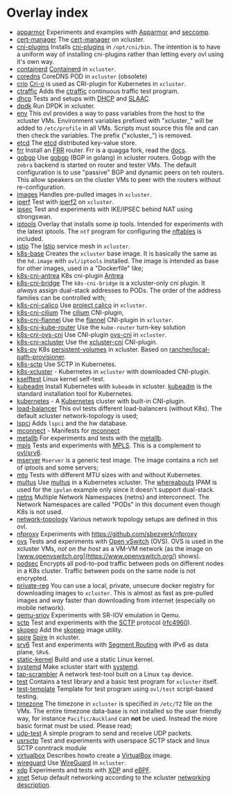 # Overlay index

 * [apparmor](./ovl/apparmor/README.md)  Experiments and examples with [Apparmor](https://apparmor.net/) and [seccomp](https://en.wikipedia.org/wiki/Seccomp). 
 * [cert-manager](./ovl/cert-manager/README.md)  The [cert-manager](https://github.com/jetstack/cert-manager) on xcluster. 
 * [cni-plugins](./ovl/cni-plugins/README.md)  Installs [cni-plugins](https://github.com/containernetworking/plugins) in `/opt/cni/bin`. The intention is to have a uniform way of installing cni-plugins rather than letting every ovl using it's own way. 
 * [containerd](./ovl/containerd/README.md)  [Containerd](https://containerd.io/) in `xcluster`. 
 * [coredns](./ovl/coredns/README.md)  CoreDNS POD in `xcluster` (obsolete) 
 * [crio](./ovl/crio/README.md)  [Cri-o](https://github.com/cri-o/cri-o) is used as CRI-plugin for Kubernetes in `xcluster`. 
 * [ctraffic](./ovl/ctraffic/README.md)  Adds the [ctraffic](https://github.com/Nordix/ctraffic) continuous traffic test program. 
 * [dhcp](./ovl/dhcp/README.md)  Tests and setups with [DHCP](https://en.wikipedia.org/wiki/Dynamic_Host_Configuration_Protocol) and [SLAAC](https://en.wikipedia.org/wiki/IPv6#Stateless_address_autoconfiguration_(SLAAC)). 
 * [dpdk](./ovl/dpdk/README.md)  Run DPDK in xcluster. 
 * [env](./ovl/env/README.md)  This ovl provides a way to pass variables from the host to the xcluster VMs. Environment variables prefixed with "xcluster_" will be added to `/etc/profile` in all VMs. Scripts must source this file and can then check the variables. The prefix ("xcluster_") is removed. 
 * [etcd](./ovl/etcd/README.md)  The [etcd](https://github.com/coreos/etcd) distributed key-value store. 
 * [frr](./ovl/frr/README.md)  Install an [FRR](https://frrouting.org/) router. Frr is a quagga fork, read the [docs](http://docs.frrouting.org/en/latest/). 
 * [gobgp](./ovl/gobgp/README.md)  Use [gobgp](https://github.com/osrg/gobgp) (BGP in golang) in xcluster routers. Gobgp with the `zebra` backend is started on router and tester VMs. The default configuration is to use "passive" BGP and dynamic peers on teh routers. This allow speakers on the cluster VMs to peer with the routers without re-configuration. 
 * [images](./ovl/images/README.md)  Handles pre-pulled images in `xcluster`. 
 * [iperf](./ovl/iperf/README.md)  Test with [iperf2](https://sourceforge.net/projects/iperf2/) on `xcluster`. 
 * [ipsec](./ovl/ipsec/README.md)  Test and experiments with IKE/IPSEC behind NAT using strongswan. 
 * [iptools](./ovl/iptools/README.md)  Overlay that installs some ip tools. Intended for experiments with the latest iptools. The `ntf` program for configuring the [nftables](https://netfilter.org/projects/nftables/index.html) is included. 
 * [istio](./ovl/istio/README.md)  The [Istio](https://istio.io/) service mesh in `xcluster`. 
 * [k8s-base](./ovl/k8s-base/README.md)  Creates the `xcluster` base image. It is basically the same as the `hd.image` with `ovl/iptools` installed. The image is intended as base for other images, used in a "Dockerfile" like; 
 * [k8s-cni-antrea](./ovl/k8s-cni-antrea/README.md)  K8s cni-plugin [Antrea](https://github.com/antrea-io/antrea) 
 * [k8s-cni-bridge](./ovl/k8s-cni-bridge/README.md)  The `k8s-cni-bridge` is a xcluster-only cni plugin. It *always* assign dual-stack addresses to PODs. The order of the address families can be controlled with; 
 * [k8s-cni-calico](./ovl/k8s-cni-calico/README.md)  Use [project calico](https://www.projectcalico.org/) in `xcluster`. 
 * [k8s-cni-cilium](./ovl/k8s-cni-cilium/README.md)  The [cilium](https://github.com/cilium/cilium) CNI-plugin, 
 * [k8s-cni-flannel](./ovl/k8s-cni-flannel/README.md)  Use the [flannel](https://github.com/flannel-io/flannel) CNI-plugin in `xcluster`. 
 * [k8s-cni-kube-router](./ovl/k8s-cni-kube-router/README.md)  Use the `kube-router` turn-key solution 
 * [k8s-cni-ovs-cni](./ovl/k8s-cni-ovs-cni/README.md)  Use CNI-plugin [ovs-cni](https://github.com/k8snetworkplumbingwg/ovs-cni) in `xcluster`. 
 * [k8s-cni-xcluster](./ovl/k8s-cni-xcluster/README.md)  Use the [xcluster-cni](https://github.com/Nordix/xcluster-cni) CNI-plugin. 
 * [k8s-pv](./ovl/k8s-pv/README.md)  K8s [persistent-volumes](https://kubernetes.io/docs/concepts/storage/persistent-volumes/) in xcluster. Based on [rancher/local-path-provisioner](https://github.com/rancher/local-path-provisioner). 
 * [k8s-sctp](./ovl/k8s-sctp/README.md)  Use SCTP in Kubernetes. 
 * [k8s-xcluster](./ovl/k8s-xcluster/README.md)  - Kubernetes in `xcluster` with downloaded CNI-plugin. 
 * [kselftest](./ovl/kselftest/README.md)  Linux kernel self-test. 
 * [kubeadm](./ovl/kubeadm/README.md)  Install Kubernetes with `kubeadm` in xcluster. [kubeadm](https://github.com/kubernetes/kubeadm) is the standard installation tool for Kubernetes. 
 * [kubernetes](./ovl/kubernetes/README.md)  - A [Kubernetes](https://kubernetes.io/) cluster with built-in CNI-plugin. 
 * [load-balancer](./ovl/load-balancer/README.md)  This ovl tests different load-balancers (without K8s). The default xcluster network-topology is used; 
 * [lspci](./ovl/lspci/README.md)  Adds `lspci` and the hw database. 
 * [mconnect](./ovl/mconnect/README.md)  - Manifests for [mconnect](https://github.com/Nordix/mconnect) 
 * [metallb](./ovl/metallb/README.md)  For experiments and tests with the [metallb](https://github.com/danderson/metallb). 
 * [mpls](./ovl/mpls/README.md)  Tests and experiments with [MPLS](https://en.wikipedia.org/wiki/Multiprotocol_Label_Switching). This is a complement to [ovl/srv6](https://github.com/Nordix/xcluster/tree/master/ovl/srv6). 
 * [mserver](./ovl/mserver/README.md)  `Mserver` is a generic test image. The image contains a rich set of iptools and some servers; 
 * [mtu](./ovl/mtu/README.md)  Tests with different MTU sizes with and without Kubernetes. 
 * [multus](./ovl/multus/README.md)  Use [multus](https://github.com/k8snetworkplumbingwg/multus-cni) in a Kubernetes xcluster. The [whereabouts](https://github.com/k8snetworkplumbingwg/whereabouts) IPAM is used for the `ipvlan` example only since it doesn't support dual-stack. 
 * [netns](./ovl/netns/README.md)  Multiple Network Namespaces (netns) and interconnect. The Network Namespaces are called "PODs" in this document even though K8s is not used. 
 * [network-topology](./ovl/network-topology/README.md)  Various network topology setups are defined in this ovl. 
 * [nfproxy](./ovl/nfproxy/README.md)  Experiments with https://github.com/sbezverk/nfproxy 
 * [ovs](./ovl/ovs/README.md)  Tests and experiments with [Open vSwitch](https://www.openvswitch.org/) (OVS). OVS is used in the xcluster VMs, *not on the host* as a VM-VM network (as the image on [www.openvswitch.org](https://www.openvswitch.org/) shows). 
 * [podsec](./ovl/podsec/README.md)  Encrypts all pod-to-pod traffic between pods on different nodes in a K8s cluster. Traffic between pods on the same node is not encrypted. 
 * [private-reg](./ovl/private-reg/README.md)  You can use a local, private, unsecure docker registry for downloading images to `xcluster`. This is almost as fast as pre-pulled images and *way* faster than downloading from internet (especially on mobile network). 
 * [qemu-sriov](./ovl/qemu-sriov/README.md)  Experiments with SR-IOV emulation in Qemu. 
 * [sctp](./ovl/sctp/README.md)  Test and experiments with the [SCTP](https://en.wikipedia.org/wiki/Stream_Control_Transmission_Protocol) protocol ([rfc4960](https://datatracker.ietf.org/doc/html/rfc4960)). 
 * [skopeo](./ovl/skopeo/README.md)  Add the [skopeo](https://github.com/containers/skopeo) image utility. 
 * [spire](./ovl/spire/README.md)  [Spire](https://spiffe.io/docs/latest/spire-about/spire-concepts/) in xcluster. 
 * [srv6](./ovl/srv6/README.md)  Test and experiments with [Segment Routing](https://en.wikipedia.org/wiki/Segment_routing) with IPv6 as data plane, `SRv6`. 
 * [static-kernel](./ovl/static-kernel/README.md)  Build and use a static Linux kernel. 
 * [systemd](./ovl/systemd/README.md)  Make xcluster start with [systemd](https://www.freedesktop.org/wiki/Software/systemd/). 
 * [tap-scrambler](./ovl/tap-scrambler/README.md)  A network test-tool built on a Linux `tap` device. 
 * [test](./ovl/test/README.md)  Contains a test library and a basic test program for `xcluster` itself. 
 * [test-template](./ovl/test-template/README.md)  Template for test program using `ovl/test` script-based testing. 
 * [timezone](./ovl/timezone/README.md)  The timezone in `xcluster` is specified in `/etc/TZ` file on the VMs. The entire timezone data-base is not installed so the user friendly way, for instance `Pacific/Auckland` can **not** be used. Instead the more basic format must be used. Please read; 
 * [udp-test](./ovl/udp-test/README.md)  A simple program to send and receive UDP packets. 
 * [usrsctp](./ovl/usrsctp/README.md)  Test and experiments with userspace SCTP stack and linux SCTP conntrack module 
 * [virtualbox](./ovl/virtualbox/README.md)  Describes howto create a [VirtualBox](https://www.virtualbox.org/) image. 
 * [wireguard](./ovl/wireguard/README.md)  Use [WireGuard](https://www.wireguard.com/) in `xcluster`. 
 * [xdp](./ovl/xdp/README.md)  Experiments and tests with [XDP](https://en.wikipedia.org/wiki/Express_Data_Path) and [eBPF](https://ebpf.io/). 
 * [xnet](./ovl/xnet/README.md)  Setup default networking according to the xcluster [networking description](../../doc/networking.md). 

